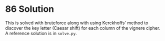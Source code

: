 # 86 Solution
This is solved with bruteforce along with using Kerckhoffs' method to discover the key letter (Caesar shift) for each column of the vignere cipher. A reference solution is in `solve.py`.